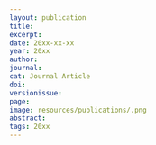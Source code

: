 ```yaml
---
layout: publication
title: 
excerpt: 
date: 20xx-xx-xx
year: 20xx
author: 
journal: 
cat: Journal Article
doi: 
versionissue: 
page: 
image: resources/publications/.png
abstract: 
tags: 20xx
---
```

